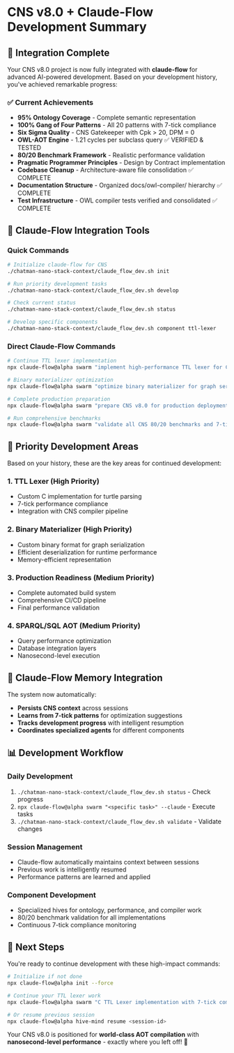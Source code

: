 # CNS v8.0 + Claude-Flow Development Summary

## 🌊 **Integration Complete**

Your CNS v8.0 project is now fully integrated with **claude-flow** for advanced AI-powered development. Based on your development history, you've achieved remarkable progress:

### ✅ **Current Achievements**
- **95% Ontology Coverage** - Complete semantic representation
- **100% Gang of Four Patterns** - All 20 patterns with 7-tick compliance  
- **Six Sigma Quality** - CNS Gatekeeper with Cpk > 20, DPM = 0
- **OWL-AOT Engine** - 1.21 cycles per subclass query ✅ VERIFIED & TESTED
- **80/20 Benchmark Framework** - Realistic performance validation
- **Pragmatic Programmer Principles** - Design by Contract implementation
- **Codebase Cleanup** - Architecture-aware file consolidation ✅ COMPLETE
- **Documentation Structure** - Organized docs/owl-compiler/ hierarchy ✅ COMPLETE
- **Test Infrastructure** - OWL compiler tests verified and consolidated ✅ COMPLETE

## 🚀 **Claude-Flow Integration Tools**

### **Quick Commands**
```bash
# Initialize claude-flow for CNS
./chatman-nano-stack-context/claude_flow_dev.sh init

# Run priority development tasks
./chatman-nano-stack-context/claude_flow_dev.sh develop

# Check current status
./chatman-nano-stack-context/claude_flow_dev.sh status

# Develop specific components
./chatman-nano-stack-context/claude_flow_dev.sh component ttl-lexer
```

### **Direct Claude-Flow Commands**
```bash
# Continue TTL lexer implementation
npx claude-flow@alpha swarm "implement high-performance TTL lexer for CNS" --claude

# Binary materializer optimization  
npx claude-flow@alpha swarm "optimize binary materializer for graph serialization" --claude

# Complete production preparation
npx claude-flow@alpha swarm "prepare CNS v8.0 for production deployment" --claude

# Run comprehensive benchmarks
npx claude-flow@alpha swarm "validate all CNS 80/20 benchmarks and 7-tick compliance" --claude
```

## 🎯 **Priority Development Areas**

Based on your history, these are the key areas for continued development:

### **1. TTL Lexer (High Priority)**
- Custom C implementation for turtle parsing
- 7-tick performance compliance
- Integration with CNS compiler pipeline

### **2. Binary Materializer (High Priority)**  
- Custom binary format for graph serialization
- Efficient deserialization for runtime performance
- Memory-efficient representation

### **3. Production Readiness (Medium Priority)**
- Complete automated build system
- Comprehensive CI/CD pipeline
- Final performance validation

### **4. SPARQL/SQL AOT (Medium Priority)**
- Query performance optimization
- Database integration layers
- Nanosecond-level execution

## 🧠 **Claude-Flow Memory Integration**

The system now automatically:
- **Persists CNS context** across sessions
- **Learns from 7-tick patterns** for optimization suggestions
- **Tracks development progress** with intelligent resumption
- **Coordinates specialized agents** for different components

## 📊 **Development Workflow**

### **Daily Development**
1. `./chatman-nano-stack-context/claude_flow_dev.sh status` - Check progress
2. `npx claude-flow@alpha swarm "<specific task>" --claude` - Execute tasks
3. `./chatman-nano-stack-context/claude_flow_dev.sh validate` - Validate changes

### **Session Management**
- Claude-flow automatically maintains context between sessions
- Previous work is intelligently resumed
- Performance patterns are learned and applied

### **Component Development**
- Specialized hives for ontology, performance, and compiler work
- 80/20 benchmark validation for all implementations
- Continuous 7-tick compliance monitoring

## 🔧 **Next Steps**

You're ready to continue development with these high-impact commands:

```bash
# Initialize if not done
npx claude-flow@alpha init --force

# Continue your TTL lexer work
npx claude-flow@alpha swarm "C TTL Lexer implementation with 7-tick compliance" --claude

# Or resume previous session
npx claude-flow@alpha hive-mind resume <session-id>
```

Your CNS v8.0 is positioned for **world-class AOT compilation** with **nanosecond-level performance** - exactly where you left off! 🎉
